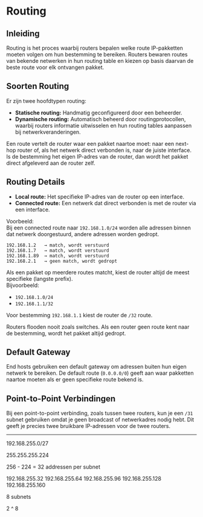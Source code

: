 
# Routing

## Inleiding

Routing is het proces waarbij routers bepalen welke route IP-pakketten moeten volgen om hun bestemming te bereiken. Routers bewaren routes van bekende netwerken in hun routing table en kiezen op basis daarvan de beste route voor elk ontvangen pakket.

## Soorten Routing

Er zijn twee hoofdtypen routing:

- **Statische routing:** Handmatig geconfigureerd door een beheerder.
- **Dynamische routing:** Automatisch beheerd door routingprotocollen, waarbij routers informatie uitwisselen en hun routing tables aanpassen bij netwerkveranderingen.

Een route vertelt de router waar een pakket naartoe moet: naar een next-hop router of, als het netwerk direct verbonden is, naar de juiste interface. Is de bestemming het eigen IP-adres van de router, dan wordt het pakket direct afgeleverd aan de router zelf.

## Routing Details

- **Local route:** Het specifieke IP-adres van de router op een interface.
- **Connected route:** Een netwerk dat direct verbonden is met de router via een interface.

Voorbeeld:  
Bij een connected route naar `192.168.1.0/24` worden alle adressen binnen dat netwerk doorgestuurd, andere adressen worden gedropt.

```
192.168.1.2   → match, wordt verstuurd
192.168.1.7   → match, wordt verstuurd
192.168.1.89  → match, wordt verstuurd
192.168.2.1   → geen match, wordt gedropt
```

Als een pakket op meerdere routes matcht, kiest de router altijd de meest specifieke (langste prefix).  
Bijvoorbeeld:

- `192.168.1.0/24`
- `192.168.1.1/32`

Voor bestemming `192.168.1.1` kiest de router de `/32` route.

Routers flooden nooit zoals switches. Als een router geen route kent naar de bestemming, wordt het pakket altijd gedropt.

## Default Gateway

End hosts gebruiken een default gateway om adressen buiten hun eigen netwerk te bereiken. De default route (`0.0.0.0/0`) geeft aan waar pakketten naartoe moeten als er geen specifieke route bekend is.

## Point-to-Point Verbindingen

Bij een point-to-point verbinding, zoals tussen twee routers, kun je een `/31` subnet gebruiken omdat je geen broadcast of netwerkadres nodig hebt. Dit geeft je precies twee bruikbare IP-adressen voor de twee routers.

---


192.168.255.0/27

255.255.255.224

256 - 224 = 32 addressen per subnet

192.168.255.32
192.168.255.64
192.168.255.96
192.168.255.128
192.168.255.160

8 subnets

2 ^ 8 